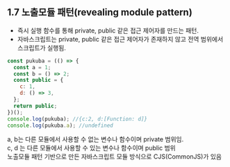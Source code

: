 ## 1.7 노출모듈 패턴(revealing module pattern)

- 즉시 실행 함수를 통해 private, public 같은 접근 제어자를 만드는 패턴.<br/>
- 자바스크립트는 private, public 같은 접근 제어자가 존재하지 않고 전역 범위에서 스크립트가 실행됨.<br/>

```js
const pukuba = (() => {
  const a = 1;
  const b = () => 2;
  const public = {
    c: 1,
    d: () => 3,
  };
  return public;
})();
console.log(pukuba); //{c:2, d:[Function: d]}
console.log(pukuba.a); //undefined
```

a, b는 다른 모듈에서 사용할 수 없는 변수나 함수이며 private 범위임.<br/>
c, d 는 다른 모듈에서 사용할 수 있는 변수나 함수이며 public 범위<br/>
노출모듈 패턴 기반으로 만든 자바스크립트 모듈 방식으로 CJS(CommonJS)가 있음
